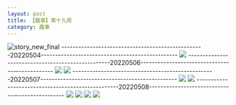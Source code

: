 ```yaml
---
layout: post
title: 【趣事】第十九周
category: 趣事
---
```

![story_new_final](http://rh8cub8wq.hd-bkt.clouddn.com/img/story_new_final_0322.png)
--------------------------------------------------20220504------------------------------------------------
![](http://rh8dao9dj.hd-bkt.clouddn.com/img/funny-220504-b-1.png)
--------------------------------------------------20220506-----------------------------------------------
![](http://rh8dao9dj.hd-bkt.clouddn.com/img/pel-220506-4.jpg)
![](http://rh8dao9dj.hd-bkt.clouddn.com/img/pel-220506-7.jpg)
--------------------------------------------------20220507------------------------------------------------
![](http://rh8dao9dj.hd-bkt.clouddn.com/img/factors-220507-2.png)
![](http://rh8dao9dj.hd-bkt.clouddn.com/img/factors-220507-5.png)
--------------------------------------------------20220508------------------------------------------------
![](http://rh8dao9dj.hd-bkt.clouddn.com/img/funny-220508-1.jpg)
![](http://rh8dao9dj.hd-bkt.clouddn.com/img/funny-220508-2-new.png)
![](http://rh8dao9dj.hd-bkt.clouddn.com/img/funny-220508-new-1.png)
![](http://rh8dao9dj.hd-bkt.clouddn.com/img/funny-220508-new-2.png)
  




